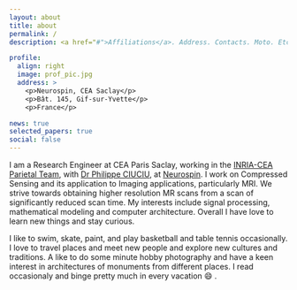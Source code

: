 ```yaml
---
layout: about
title: about
permalink: /
description: <a href="#">Affiliations</a>. Address. Contacts. Moto. Etc.

profile:
  align: right
  image: prof_pic.jpg
  address: >
    <p>Neurospin, CEA Saclay</p>
    <p>Bât. 145, Gif-sur-Yvette</p>
    <p>France</p>

news: true  
selected_papers: true 
social: false  
---
```


I am a Research Engineer at CEA Paris Saclay, working in the [INRIA-CEA Parietal Team](https://team.inria.fr/parietal/), with [Dr Philippe CIUCIU](https://scholar.google.fr/citations?user=X-w36z8AAAAJ&hl=fr), at [Neurospin](http://joliot.cea.fr/drf/joliot/en/Pages/research_entities/NeuroSpin.aspx). I work on Compressed Sensing and its application to Imaging applications, particularly MRI. We strive towards obtaining higher resolution MR scans from a scan of significantly reduced scan time. My interests include signal processing, mathematical modeling and computer architecture. Overall I have love to learn new things and stay curious.

I like to swim, skate, paint, and play basketball and table tennis occasionally. I love to travel places and meet new people and explore new cultures and traditions. A like to do some minute hobby photography and have a keen interest in architectures of monuments from different places. I read occasionaly and binge pretty much in every vacation :smile: . 